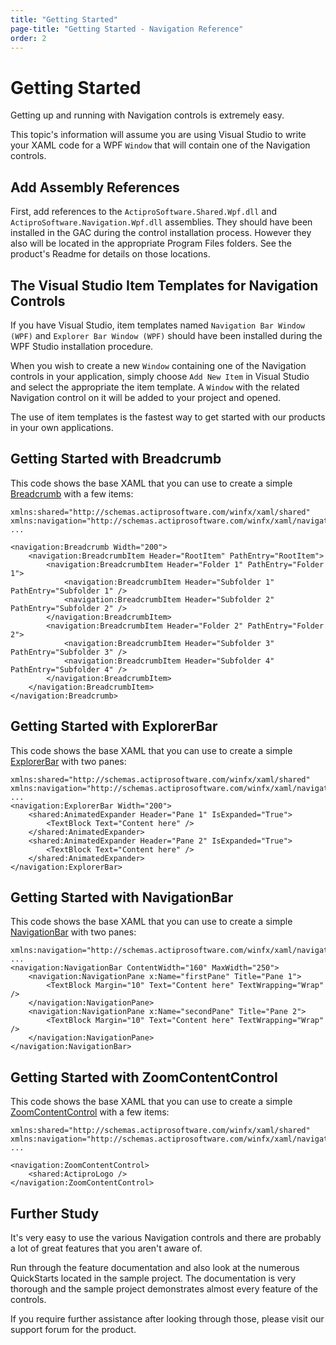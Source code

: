 ```yaml
---
title: "Getting Started"
page-title: "Getting Started - Navigation Reference"
order: 2
---
```

# Getting Started

Getting up and running with Navigation controls is extremely easy.

This topic's information will assume you are using Visual Studio to write your XAML code for a WPF `Window` that will contain one of the Navigation controls.

## Add Assembly References

First, add references to the `ActiproSoftware.Shared.Wpf.dll` and `ActiproSoftware.Navigation.Wpf.dll` assemblies.  They should have been installed in the GAC during the control installation process.  However they also will be located in the appropriate Program Files folders.  See the product's Readme for details on those locations.

## The Visual Studio Item Templates for Navigation Controls

If you have Visual Studio, item templates named `Navigation Bar Window (WPF)` and `Explorer Bar Window (WPF)` should have been installed during the WPF Studio installation procedure.

When you wish to create a new `Window` containing one of the Navigation controls in your application, simply choose `Add New Item` in Visual Studio and select the appropriate the item template.  A `Window` with the related Navigation control on it will be added to your project and opened.

The use of item templates is the fastest way to get started with our products in your own applications.

## Getting Started with Breadcrumb

This code shows the base XAML that you can use to create a simple [Breadcrumb](xref:ActiproSoftware.Windows.Controls.Navigation.Breadcrumb) with a few items:

```xaml
xmlns:shared="http://schemas.actiprosoftware.com/winfx/xaml/shared"     
xmlns:navigation="http://schemas.actiprosoftware.com/winfx/xaml/navigation"     
...

<navigation:Breadcrumb Width="200">
	<navigation:BreadcrumbItem Header="RootItem" PathEntry="RootItem">
		<navigation:BreadcrumbItem Header="Folder 1" PathEntry="Folder 1">
			<navigation:BreadcrumbItem Header="Subfolder 1" PathEntry="Subfolder 1" />
			<navigation:BreadcrumbItem Header="Subfolder 2" PathEntry="Subfolder 2" />
		</navigation:BreadcrumbItem>
		<navigation:BreadcrumbItem Header="Folder 2" PathEntry="Folder 2">
			<navigation:BreadcrumbItem Header="Subfolder 3" PathEntry="Subfolder 3" />
			<navigation:BreadcrumbItem Header="Subfolder 4" PathEntry="Subfolder 4" />
		</navigation:BreadcrumbItem>
	</navigation:BreadcrumbItem>
</navigation:Breadcrumb>
```

## Getting Started with ExplorerBar

This code shows the base XAML that you can use to create a simple [ExplorerBar](xref:ActiproSoftware.Windows.Controls.Navigation.ExplorerBar) with two panes:

```xaml
xmlns:shared="http://schemas.actiprosoftware.com/winfx/xaml/shared"     
xmlns:navigation="http://schemas.actiprosoftware.com/winfx/xaml/navigation"     
...
<navigation:ExplorerBar Width="200">
	<shared:AnimatedExpander Header="Pane 1" IsExpanded="True">
		<TextBlock Text="Content here" />
	</shared:AnimatedExpander>
	<shared:AnimatedExpander Header="Pane 2" IsExpanded="True">
		<TextBlock Text="Content here" />
	</shared:AnimatedExpander>
</navigation:ExplorerBar>
```

## Getting Started with NavigationBar

This code shows the base XAML that you can use to create a simple [NavigationBar](xref:ActiproSoftware.Windows.Controls.Navigation.NavigationBar) with two panes:

```xaml
xmlns:navigation="http://schemas.actiprosoftware.com/winfx/xaml/navigation"     
...
<navigation:NavigationBar ContentWidth="160" MaxWidth="250">
	<navigation:NavigationPane x:Name="firstPane" Title="Pane 1">
		<TextBlock Margin="10" Text="Content here" TextWrapping="Wrap" />
	</navigation:NavigationPane>
	<navigation:NavigationPane x:Name="secondPane" Title="Pane 2">
		<TextBlock Margin="10" Text="Content here" TextWrapping="Wrap" />
	</navigation:NavigationPane>
</navigation:NavigationBar>
```

## Getting Started with ZoomContentControl

This code shows the base XAML that you can use to create a simple [ZoomContentControl](xref:ActiproSoftware.Windows.Controls.Navigation.ZoomContentControl) with a few items:

```xaml
xmlns:shared="http://schemas.actiprosoftware.com/winfx/xaml/shared"     
xmlns:navigation="http://schemas.actiprosoftware.com/winfx/xaml/navigation"     
...

<navigation:ZoomContentControl>
	<shared:ActiproLogo />
</navigation:ZoomContentControl>
```

## Further Study

It's very easy to use the various Navigation controls and there are probably a lot of great features that you aren't aware of.

Run through the feature documentation and also look at the numerous QuickStarts located in the sample project.  The documentation is very thorough and the sample project demonstrates almost every feature of the controls.

If you require further assistance after looking through those, please visit our support forum for the product.
